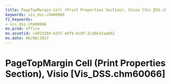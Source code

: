 ```yaml
---
title: PageTopMargin Cell (Print Properties Section), Visio [Vis_DSS.chm60066]
keywords: vis_dss.chm60066
f1_keywords:
- vis_dss.chm60066
ms.prod: office
ms.assetid: c4023394-b337-44f9-bc8f-2c30e32aa6b2
ms.date: 06/08/2017
---
```



# PageTopMargin Cell (Print Properties Section), Visio [Vis_DSS.chm60066]


